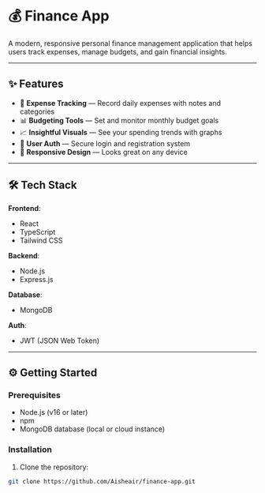 # 💰 Finance App

A modern, responsive personal finance management application that helps users track expenses, manage budgets, and gain financial insights.

---

## ✨ Features

- 📌 **Expense Tracking** — Record daily expenses with notes and categories  
- 📊 **Budgeting Tools** — Set and monitor monthly budget goals  
- 📈 **Insightful Visuals** — See your spending trends with graphs  
- 🔐 **User Auth** — Secure login and registration system  
- 📱 **Responsive Design** — Looks great on any device  

---

## 🛠 Tech Stack

**Frontend**:  
- React  
- TypeScript  
- Tailwind CSS  

**Backend**:  
- Node.js  
- Express.js  

**Database**:  
- MongoDB  

**Auth**:  
- JWT (JSON Web Token)

---

## ⚙️ Getting Started

### Prerequisites

- Node.js (v16 or later)  
- npm  
- MongoDB database (local or cloud instance)

### Installation

1. Clone the repository:

```bash
git clone https://github.com/Aisheair/finance-app.git
